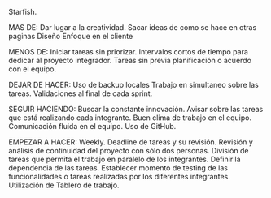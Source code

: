 Starfish.

MAS DE:
	Dar lugar a la creatividad.
	Sacar ideas de como se hace en otras paginas
	Diseño
	Enfoque en el cliente

MENOS DE:
	Iniciar tareas sin priorizar.
	Intervalos cortos de tiempo para dedicar al proyecto integrador.
	Tareas sin previa planificación o acuerdo con el equipo.

DEJAR DE HACER:
	Uso de backup locales
	Trabajo en simultaneo sobre las tareas.
	Validaciones al final de cada sprint.

SEGUIR HACIENDO:
	Buscar la constante innovación.
	Avisar sobre las tareas que está realizando cada integrante.
	Buen clima de trabajo en el equipo.
	Comunicación fluida en el equipo.
	Uso de GitHub.

EMPEZAR A HACER:
	Weekly.
	Deadline de tareas y su revisión.
	Revisión y análisis de continuidad del proyecto con sólo dos personas.
	División de tareas que permita el trabajo en paralelo de los integrantes.
	Definir la dependencia de las tareas.
	Establecer momento de testing de las funcionalidades o tareas realizadas por los diferentes integrantes. 
	Utilización de Tablero de trabajo.
